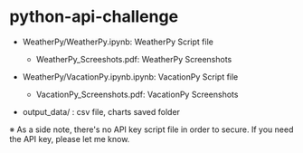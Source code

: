 # python-api-challenge

* WeatherPy/WeatherPy.ipynb: WeatherPy Script file
    - WeatherPy_Screeshots.pdf: WeatherPy Screenshots

* WeatherPy/VacationPy.ipynb.ipynb: VacationPy Script file
    - VacationPy_Screenshots.pdf: VacationPy Screenshots

* output_data/ : csv file, charts saved folder

※ As a side note, there's no API key script file in order to secure. If you need the API key, please let me know.